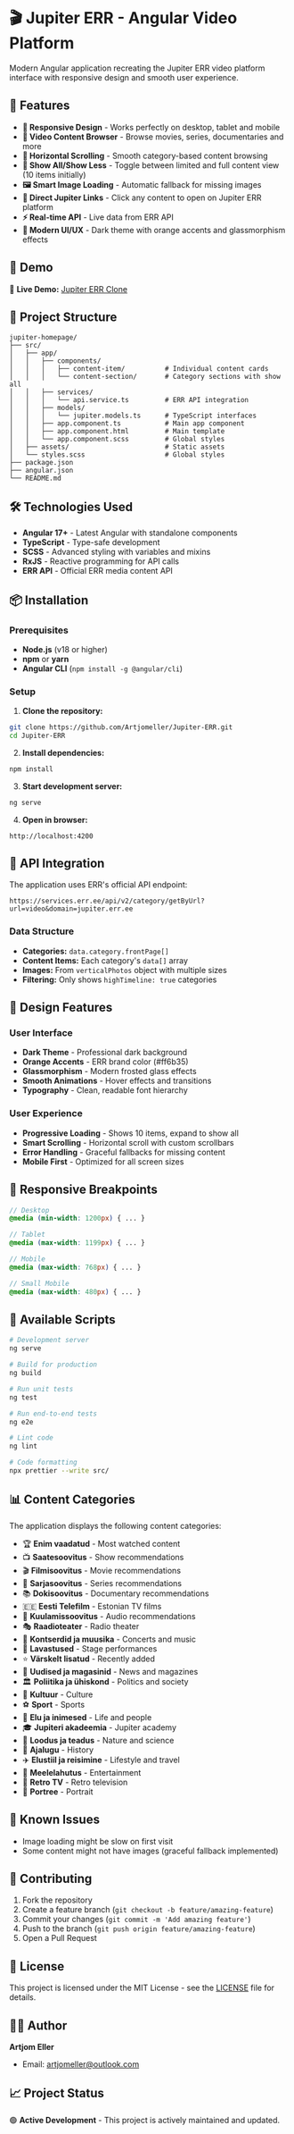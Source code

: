# 🎬 Jupiter ERR - Angular Video Platform

Modern Angular application recreating the Jupiter ERR video platform interface with responsive design and smooth user experience.

## 🌟 Features

- **📱 Responsive Design** - Works perfectly on desktop, tablet and mobile
- **🎥 Video Content Browser** - Browse movies, series, documentaries and more
- **🔄 Horizontal Scrolling** - Smooth category-based content browsing
- **👀 Show All/Show Less** - Toggle between limited and full content view (10 items initially)
- **🖼️ Smart Image Loading** - Automatic fallback for missing images
- **🎯 Direct Jupiter Links** - Click any content to open on Jupiter ERR platform
- **⚡ Real-time API** - Live data from ERR API
- **🎨 Modern UI/UX** - Dark theme with orange accents and glassmorphism effects

## 🚀 Demo

🔗 **Live Demo:** [Jupiter ERR Clone](https://jupiter.err.ee/video)


## 📂 Project Structure

```
jupiter-homepage/
├── src/
│   ├── app/
│   │   ├── components/
│   │   │   ├── content-item/          # Individual content cards
│   │   │   └── content-section/       # Category sections with show all
│   │   ├── services/
│   │   │   └── api.service.ts         # ERR API integration
│   │   ├── models/
│   │   │   └── jupiter.models.ts      # TypeScript interfaces
│   │   ├── app.component.ts           # Main app component
│   │   ├── app.component.html         # Main template
│   │   └── app.component.scss         # Global styles
│   ├── assets/                        # Static assets
│   └── styles.scss                    # Global styles
├── package.json
├── angular.json
└── README.md
```

## 🛠️ Technologies Used

- **Angular 17+** - Latest Angular with standalone components
- **TypeScript** - Type-safe development
- **SCSS** - Advanced styling with variables and mixins
- **RxJS** - Reactive programming for API calls
- **ERR API** - Official ERR media content API

## 📦 Installation

### Prerequisites

- **Node.js** (v18 or higher)
- **npm** or **yarn**
- **Angular CLI** (`npm install -g @angular/cli`)

### Setup

1. **Clone the repository:**
```bash
git clone https://github.com/Artjomeller/Jupiter-ERR.git
cd Jupiter-ERR
```

2. **Install dependencies:**
```bash
npm install
```

3. **Start development server:**
```bash
ng serve
```

4. **Open in browser:**
```
http://localhost:4200
```

## 🎯 API Integration

The application uses ERR's official API endpoint:
```
https://services.err.ee/api/v2/category/getByUrl?url=video&domain=jupiter.err.ee
```

### Data Structure
- **Categories:** `data.category.frontPage[]`
- **Content Items:** Each category's `data[]` array
- **Images:** From `verticalPhotos` object with multiple sizes
- **Filtering:** Only shows `highTimeline: true` categories

## 🎨 Design Features

### User Interface
- **Dark Theme** - Professional dark background
- **Orange Accents** - ERR brand color (#ff6b35)
- **Glassmorphism** - Modern frosted glass effects
- **Smooth Animations** - Hover effects and transitions
- **Typography** - Clean, readable font hierarchy

### User Experience
- **Progressive Loading** - Shows 10 items, expand to show all
- **Smart Scrolling** - Horizontal scroll with custom scrollbars
- **Error Handling** - Graceful fallbacks for missing content
- **Mobile First** - Optimized for all screen sizes

## 📱 Responsive Breakpoints

```scss
// Desktop
@media (min-width: 1200px) { ... }

// Tablet
@media (max-width: 1199px) { ... }

// Mobile
@media (max-width: 768px) { ... }

// Small Mobile
@media (max-width: 480px) { ... }
```

## 🔧 Available Scripts

```bash
# Development server
ng serve

# Build for production
ng build

# Run unit tests
ng test

# Run end-to-end tests
ng e2e

# Lint code
ng lint

# Code formatting
npx prettier --write src/
```

## 📊 Content Categories

The application displays the following content categories:

- 🏆 **Enim vaadatud** - Most watched content
- 📺 **Saatesoovitus** - Show recommendations
- 🎬 **Filmisoovitus** - Movie recommendations
- 📖 **Sarjasoovitus** - Series recommendations
- 📚 **Dokisoovitus** - Documentary recommendations
- 🇪🇪 **Eesti Telefilm** - Estonian TV films
- 🎵 **Kuulamissoovitus** - Audio recommendations
- 🎭 **Raadioteater** - Radio theater
- 🎼 **Kontserdid ja muusika** - Concerts and music
- 🎪 **Lavastused** - Stage performances
- ⭐ **Värskelt lisatud** - Recently added
- 📰 **Uudised ja magasinid** - News and magazines
- 🏛️ **Poliitika ja ühiskond** - Politics and society
- 🎨 **Kultuur** - Culture
- ⚽ **Sport** - Sports
- 👥 **Elu ja inimesed** - Life and people
- 🎓 **Jupiteri akadeemia** - Jupiter academy
- 🌿 **Loodus ja teadus** - Nature and science
- 📜 **Ajalugu** - History
- ✈️ **Elustiil ja reisimine** - Lifestyle and travel
- 🎉 **Meelelahutus** - Entertainment
- 📼 **Retro TV** - Retro television
- 👤 **Portree** - Portrait

## 🐛 Known Issues

- Image loading might be slow on first visit
- Some content might not have images (graceful fallback implemented)

## 🤝 Contributing

1. Fork the repository
2. Create a feature branch (`git checkout -b feature/amazing-feature`)
3. Commit your changes (`git commit -m 'Add amazing feature'`)
4. Push to the branch (`git push origin feature/amazing-feature`)
5. Open a Pull Request

## 📝 License

This project is licensed under the MIT License - see the [LICENSE](LICENSE) file for details.

## 👨‍💻 Author

**Artjom Eller**
- Email: artjomeller@outlook.com


## 📈 Project Status

🟢 **Active Development** - This project is actively maintained and updated.
